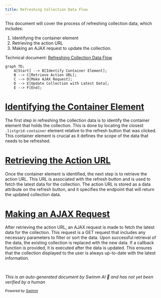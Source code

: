 ```yaml
---
title: Refreshing Collection Data Flow
---
```

This document will cover the process of refreshing collection data, which includes:

1. Identifying the container element
2. Retrieving the action URL
3. Making an AJAX request to update the collection.

Technical document: <SwmLink doc-title="Refreshing Collection Data Flow">[Refreshing Collection Data Flow](/.swm/refreshing-collection-data-flow.ribna7nz.sw.md)</SwmLink>

```mermaid
graph TD;
    A[Start] --> B[Identify Container Element];
    B --> C[Retrieve Action URL];
    C --> D[Make AJAX Request];
    D --> E[Update Collection with Latest Data];
    E --> F[End];
```

# [Identifying the Container Element](https://app.swimm.io/repos/Z2l0aHViJTNBJTNBQnJvYWRsZWFmQ29tbWVyY2UtZGVtby1uZXclM0ElM0FTd2ltbS1EZW1v/docs/ribna7nz#refreshing-the-collection-data)

The first step in refreshing the collection data is to identify the container element that holds the collection. This is done by locating the closest `.listgrid-container` element relative to the refresh button that was clicked. This container element is crucial as it defines the scope of the data that needs to be refreshed.

# [Retrieving the Action URL](https://app.swimm.io/repos/Z2l0aHViJTNBJTNBQnJvYWRsZWFmQ29tbWVyY2UtZGVtby1uZXclM0ElM0FTd2ltbS1EZW1v/docs/ribna7nz#refreshing-the-collection-data)

Once the container element is identified, the next step is to retrieve the action URL. This URL is associated with the refresh button and is used to fetch the latest data for the collection. The action URL is stored as a data attribute on the refresh button, and it specifies the endpoint that will return the updated collection data.

# [Making an AJAX Request](https://app.swimm.io/repos/Z2l0aHViJTNBJTNBQnJvYWRsZWFmQ29tbWVyY2UtZGVtby1uZXclM0ElM0FTd2ltbS1EZW1v/docs/ribna7nz#refreshing-the-collection-data)

After retrieving the action URL, an AJAX request is made to fetch the latest data for the collection. This request is a GET request that includes any necessary parameters to filter or sort the data. Upon successful retrieval of the data, the existing collection is replaced with the new data. If a callback function is provided, it is executed after the data is updated. This ensures that the collection displayed to the user is always up-to-date with the latest information.

&nbsp;

*This is an auto-generated document by Swimm AI 🌊 and has not yet been verified by a human*

<SwmMeta version="3.0.0" repo-id="Z2l0aHViJTNBJTNBQnJvYWRsZWFmQ29tbWVyY2UtZGVtby1uZXclM0ElM0FTd2ltbS1EZW1v" repo-name="BroadleafCommerce-demo-new" doc-type="product-flows"><sup>Powered by [Swimm](/)</sup></SwmMeta>
